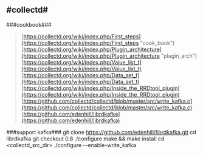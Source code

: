 #collectd#
---
###cookbook###
>[https://collectd.org/wiki/index.php/First_steps](https://collectd.org/wiki/index.php/First_steps "cook_book")
>[https://collectd.org/wiki/index.php/Plugin_architecture](https://collectd.org/wiki/index.php/Plugin_architecture "plugin_arch")
>[https://collectd.org/wiki/index.php/Value_list_t](https://collectd.org/wiki/index.php/Value_list_t)
>[https://collectd.org/wiki/index.php/Data_set_t](https://collectd.org/wiki/index.php/Data_set_t)
>[https://collectd.org/wiki/index.php/Inside_the_RRDtool_plugin](https://collectd.org/wiki/index.php/Inside_the_RRDtool_plugin)
>[https://github.com/collectd/collectd/blob/master/src/write_kafka.c](https://github.com/collectd/collectd/blob/master/src/write_kafka.c)
>[https://github.com/edenhill/librdkafka](https://github.com/edenhill/librdkafka)

###support kafka###
	git clone https://github.com/edenhill/librdkafka.git
 	cd librdkafka
	git checkout 0.8
	./configure
	make && make install
	cd <collectd_src_dir>
	./configure --enable-write_kafka
